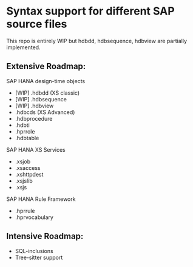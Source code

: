# Syntax support for different SAP source files

This repo is entirely WIP but hdbdd, hdbsequence, hdbview are partially implemented.

## Extensive Roadmap:

SAP HANA design-time objects

* [WIP] .hdbdd (XS classic)
* [WIP] .hdbsequence
* [WIP] .hdbview
* .hdbcds (XS Advanced)
* .hdbprocedure
* .hdbti
* .hprrole
* .hdbtable

SAP HANA XS Services

* .xsjob
* .xsaccess
* .xshttpdest
* .xsjslib
* .xsjs

SAP HANA Rule Framework

* .hprrule
* .hprvocabulary

## Intensive Roadmap:

* SQL-inclusions
* Tree-sitter support
